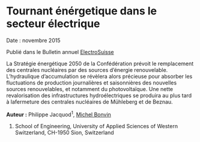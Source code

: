 # Tournant énérgetique dans le secteur électrique

Date : novembre 2015

Publié dans le Bulletin annuel [ElectroSuisse](https://www.electrosuisse.ch/fr.html)


La Stratégie énergétique 2050 de la Confédération prévoit le remplacement des centrales nucléaires par des sources d’énergie renouvelable. L’hydraulique d’accumulation se révèlera alors précieuse pour absorber les fluctuations de production journalières et saisonnières des nouvelles sources renouvelables, et notamment du photovoltaïque. Une nette revalorisation des infrastructures hydroélectriques se produira au plus tard à lafermeture des centrales nucléaires de Mühleberg et de Beznau.



**Auteur :** Philippe Jacquod<sup>1</sup>, [Michel Bonvin](https://www.hevs.ch/fr/rad-instituts/institut-systemes-industriels/collaborateurs/ancienne-collaborateurtrice/bonvin-1562)
1) School of Engineering, University of Applied Sciences of Western Switzerland, CH-1950 Sion, Switzerland
